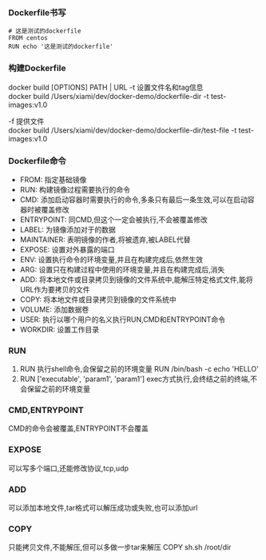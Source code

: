 ### Dockerfile书写
```shell
# 这是测试的dockerfile
FROM centos
RUN echo '这是测试的dockerfile'
```

### 构建Dockerfile
docker build [OPTIONS] PATH | URL
-t 设置文件名和tag信息  
  docker build /Users/xiami/dev/docker-demo/dockerfile-dir -t test-images:v1.0  

-f 提供文件  
docker build /Users/xiami/dev/docker-demo/dockerfile-dir/test-file -t test-images:v1.0

### Dockerfile命令
* FROM: 指定基础镜像
* RUN: 构建镜像过程需要执行的命令
* CMD: 添加启动容器时需要执行的命令,多条只有最后一条生效,可以在启动容器时被覆盖修改
* ENTRYPOINT: 同CMD,但这个一定会被执行,不会被覆盖修改
* LABEL: 为镜像添加对于的数据
* MAINTAINER: 表明镜像的作者,将被遗弃,被LABEL代替
* EXPOSE: 设置对外暴露的端口
* ENV: 设置执行命令的环境变量,并且在构建完成后,依然生效
* ARG: 设置只在构建过程中使用的环境变量,并且在构建完成后,消失
* ADD: 将本地文件或目录拷贝到镜像的文件系统中,能解压特定格式文件,能将URL作为要拷贝的文件
* COPY: 将本地文件或目录拷贝到镜像的文件系统中
* VOLUME: 添加数据卷
* USER: 执行以哪个用户的名义执行RUN,CMD和ENTRYPOINT命令
* WORKDIR: 设置工作目录

### RUN
1. RUN <command> 执行shell命令,会保留之前的环境变量
  RUN /bin/bash -c echo 'HELLO'
2. RUN ['executable', 'param1', 'param1'] exec方式执行,会终结之前的终端,不会保留之前的环境变量

### CMD,ENTRYPOINT
CMD的命令会被覆盖,ENTRYPOINT不会覆盖

### EXPOSE
可以写多个端口,还能修改协议,tcp,udp

### ADD
可以添加本地文件,tar格式可以解压成功或失败,也可以添加url

### COPY
只能拷贝文件,不能解压,但可以多做一步tar来解压
COPY sh.sh /root/dir